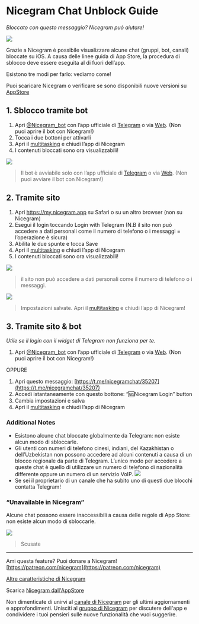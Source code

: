 # Nicegram Chat Unblock Guide
_Bloccato con questo messaggio? Nicegram può aiutare!_

![](images/ChannelBlockedPornBubble.png)

Grazie a Nicegram è possibile visualizzare alcune chat (gruppi, bot, canali) bloccate su iOS.
A causa delle linee guida di App Store, la procedura di sblocco deve essere eseguita al di fuori dell’app.

Esistono tre modi per farlo: vediamo come!

Puoi scaricare Nicegram o verificare se sono disponibili nuove versioni su [AppStore](https://itunes.apple.com/app/id1457369322)

## 1. Sblocco tramite bot

1.  Apri [@Nicegram_bot](https://t.me/nicegram_bot) con l’app ufficiale di [Telegram](https://apps.apple.com/us/app/telegram-messenger/id686449807?uo=4) o via [Web](https://web.telegram.org/). (Non puoi aprire il bot con Nicegram!)
2.  Tocca i due bottoni per attivarli
3.  Apri il [multitasking](https://support.apple.com/it-it/HT202070) e chiudi l’app di Nicegram
4.  I contenuti bloccati sono ora visualizzabili!

![](images/UnlockBot.png)

> Il bot è avviabile solo con l’app ufficiale di [Telegram](https://apps.apple.com/us/app/telegram-messenger/id686449807?uo=4) o via [Web](https://web.telegram.org/). (Non puoi avviare il bot con Nicegram!)

## 2. Tramite sito

1.  Apri https://my.nicegram.app su Safari o su un altro browser (non su Nicegram)
2.  Esegui il login toccando Login with Telegram (N.B il sito non può accedere a dati personali come il numero di telefono o i messaggi = l’operazione è sicura)
3.  Abilita le due spunte e tocca Save
4.  Apri il [multitasking](https://support.apple.com/it-it/HT202070) e chiudi l’app di Nicegram
5.  I contenuti bloccati sono ora visualizzabili!

![](images/LoginTelegramAuth.png)

> il sito non può accedere a dati personali come il numero di telefono o i messaggi.


![](images/MyNicegramAppSettings.png)

> Impostazioni salvate. Apri il [multitasking](https://support.apple.com/it-it/HT202070) e chiudi l’app di Nicegram!


## 3. Tramite sito & bot

_Utile se il login con il widget di Telegram non funziona per te._

1.  Apri [@Nicegram_bot](https://t.me/nicegram_bot) con l’app ufficiale di [Telegram](https://apps.apple.com/us/app/telegram-messenger/id686449807?uo=4) o via [Web](https://web.telegram.org/). (Non puoi aprire il bot con Nicegram!)

<aside>OPPURE</aside>

1.   Apri questo messaggio: [https://t.me/nicegramchat/35207](https://t.me/nicegramchat/35207)
2.   Accedi istantaneamente con questo bottone: “🆖Nicegram Login” button
3.   Cambia impostazioni e salva
4.   Apri il [multitasking](https://support.apple.com/it-it/HT202070) e chiudi l’app di Nicegram

### Additional Notes

* Esistono alcune chat bloccate globalmente da Telegram: non esiste alcun modo di sbloccarle.
* Gli utenti con numeri di telefono cinesi, indiani, del Kazakhistan o dell’Uzbekistan non possono accedere ad alcuni contenuti a causa di un blocco regionale da parte di Telegram. L’unico modo per accedere a queste chat è quello di utilizzare un numero di telefono di nazionalità differente oppure un numero di un servizio VoIP.
	![](images/ChannelBlockedPornMessage.png)
* Se sei il proprietario di un canale che ha subito uno di questi due blocchi contatta Telegram!

### “Unavailable in Nicegram”

Alcune chat possono essere inaccessibili a causa delle regole di App Store: non esiste alcun modo di sbloccarle.


![](images/UnavailableInNicegram.png)

> Scusate

<hr>

Ami questa feature? Puoi donare a Nicegram! [https://patreon.com/nicegram](https://patreon.com/nicegram)

[Altre caratteristiche di Nicegram](/features)

Scarica [Nicegram dall'AppStore](https://itunes.apple.com/app/id1457369322)

Non dimenticate di unirvi al [canale di Nicegram](https://t.me/nicegramapp) per gli ultimi aggiornamenti e approfondimenti. Unisciti al [gruppo di Nicegram](https://t.me/nicegram_it) per discutere dell'app e condividere i tuoi pensieri sulle nuove funzionalità che vuoi suggerire.
